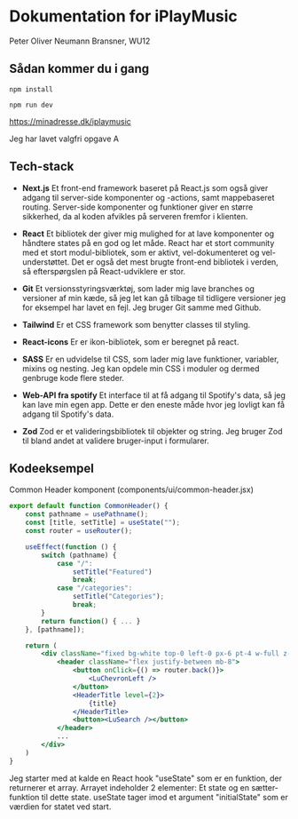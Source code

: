 # Dokumentation for iPlayMusic
Peter Oliver Neumann Bransner, WU12

## Sådan kommer du i gang
`npm install`

`npm run dev`

https://minadresse.dk/iplaymusic

Jeg har lavet valgfri opgave A
## Tech-stack
* **Next.js**
Et front-end framework baseret på React.js som også giver adgang til server-side komponenter og -actions, samt mappebaseret routing. Server-side komponenter og funktioner giver en større sikkerhed, da al koden afvikles på serveren fremfor i klienten.

* **React**
Et bibliotek der giver mig mulighed for at lave komponenter og håndtere states på en god og let måde. React har et stort community med et stort modul-bibliotek, som er aktivt, vel-dokumenteret og vel-understøttet. Det er også det mest brugte front-end bibliotek i verden, så efterspørgslen på React-udviklere er stor.

* **Git**
Et versionsstyringsværktøj, som lader mig lave branches og versioner af min kæde, så jeg let kan gå tilbage til tidligere versioner jeg for eksempel har lavet en fejl. Jeg bruger Git samme med Github.

* **Tailwind**
Er et CSS framework som benytter classes til styling.

* **React-icons**
Er er ikon-bibliotek, som er beregnet på react.

* **SASS**
Er en udvidelse til CSS, som lader mig lave funktioner, variabler, mixins og nesting. Jeg kan opdele min CSS i moduler og dermed genbruge kode flere steder.

* **Web-API fra spotify**
Et interface til at få adgang til Spotify's data, så jeg kan lave min egen app. Dette er den eneste måde hvor jeg lovligt kan få adgang til Spotify's data.

* **Zod**
Zod er et valideringsbibliotek til objekter og string. Jeg bruger Zod til bland andet at validere bruger-input i formularer.

## Kodeeksempel
Common Header komponent (components/ui/common-header.jsx)
```jsx
export default function CommonHeader() {
	const pathname = usePathname();
	const [title, setTitle] = useState("");
	const router = useRouter();

	useEffect(function () {
		switch (pathname) {
			case "/":
				setTitle("Featured")
				break;
			case "/categories":
				setTitle("Categories");
				break;
		}
		return function() { ... }
	}, [pathname]);

	return (
		<div className="fixed bg-white top-0 left-0 px-6 pt-4 w-full z-100">
			<header className="flex justify-between mb-8">
				<button onClick={() => router.back()}>
					<LuChevronLeft />
				</button>
				<HeaderTitle level={2}>
					{title}
				</HeaderTitle>
				<button><LuSearch /></button>
			</header>
			...
		</div>
	)
}
```

Jeg starter med at kalde en React hook "useState" som er en funktion, der returnerer et array. Arrayet indeholder 2 elementer: Et state og en sætter-funktion til dette state. useState tager imod et argument "initialState" som er værdien for statet ved start.